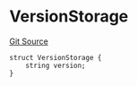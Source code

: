 # VersionStorage
[Git Source](https://github.com/thrackle-io/rules-engine/blob/ea7b4b1d8c8b9c92a6391cd0b67fbb323cf4419d/src/protocol/diamond/VersionFacetLib.sol)


```solidity
struct VersionStorage {
    string version;
}
```

